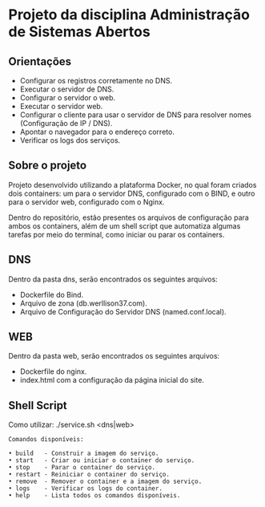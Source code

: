 # Projeto da disciplina Administração de Sistemas Abertos

## Orientações
* Configurar os registros corretamente no DNS.
* Executar o servidor de DNS.
* Configurar o servidor o web.
* Executar o servidor web.
* Configurar o cliente para usar o servidor de DNS para resolver nomes (Configuração de IP / DNS).
* Apontar o navegador para o endereço correto.
* Verificar os logs dos serviços.

## Sobre o projeto
Projeto desenvolvido utilizando a plataforma Docker, no qual foram criados dois containers: um para o servidor DNS, configurado com o BIND, e outro para o servidor web, configurado com o Nginx.  
  
Dentro do repositório, estão presentes os arquivos de configuração para ambos os containers, além de um shell script que automatiza algumas tarefas por meio do terminal, como iniciar ou parar os containers.  

## DNS
Dentro da pasta dns, serão encontrados os seguintes arquivos:  
* Dockerfile do Bind.
* Arquivo de zona (db.werllison37.com).
* Arquivo de Configuração do Servidor DNS (named.conf.local).

## WEB
Dentro da pasta web, serão encontrados os seguintes arquivos:  
* Dockerfile do nginx.
* index.html com a configuração da página inicial do site.

## Shell Script  
Como utilizar: ./service.sh <dns|web> <comando>
```
Comandos disponíveis:

• build   - Construir a imagem do serviço.
• start   - Criar ou iniciar o container do serviço.
• stop    - Parar o container do serviço.
• restart - Reiniciar o container do serviço.
• remove  - Remover o container e a imagem do serviço.
• logs    - Verificar os logs do container.
• help    - Lista todos os comandos disponíveis.
```
